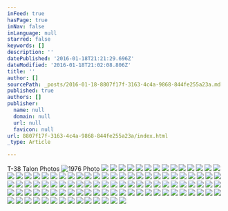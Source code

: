 ```yaml
---
inFeed: true
hasPage: true
inNav: false
inLanguage: null
starred: false
keywords: []
description: ''
datePublished: '2016-01-18T21:21:29.696Z'
dateModified: '2016-01-18T21:02:08.806Z'
title: ''
author: []
sourcePath: _posts/2016-01-18-8807f17f-3163-4c4a-9868-844fe255a23a.md
published: true
authors: []
publisher:
  name: null
  domain: null
  url: null
  favicon: null
url: 8807f17f-3163-4c4a-9868-844fe255a23a/index.html
_type: Article

---
```

T-38 Talon Photos
![1976 Photo](https://s3-us-west-2.amazonaws.com/the-grid-img/p/f80e3a6c3cd3ab55974bf6fc0cf0da86236a0210.jpg)
![](https://the-grid-user-content.s3-us-west-2.amazonaws.com/867fab6c-9048-40f6-9115-e64336d9a7dd.jpg)
![](https://the-grid-user-content.s3-us-west-2.amazonaws.com/cd0ae920-df85-4003-b8ff-d4b62acb1873.jpg)
![](https://the-grid-user-content.s3-us-west-2.amazonaws.com/d1280c68-7bc8-49d6-abdf-795457c33c76.jpg)
![](https://the-grid-user-content.s3-us-west-2.amazonaws.com/532444f5-8c32-4e15-8423-3204d53f05be.jpg)
![](https://the-grid-user-content.s3-us-west-2.amazonaws.com/6edd5700-00dd-42fc-a8c5-8d4f95caa8e2.jpg)
![](https://the-grid-user-content.s3-us-west-2.amazonaws.com/880795e3-d49e-426e-8584-fc9f6dc9db46.jpg)
![](https://the-grid-user-content.s3-us-west-2.amazonaws.com/0e14cf48-937e-4e89-b57f-6276445d7946.jpg)
![](https://the-grid-user-content.s3-us-west-2.amazonaws.com/7a627f2a-43db-4562-9289-5d7037bdbb35.jpg)
![](https://the-grid-user-content.s3-us-west-2.amazonaws.com/ae27095c-551c-4ad7-b092-7e1271ffdedf.jpg)
![](https://the-grid-user-content.s3-us-west-2.amazonaws.com/fbf5245a-80e3-483c-9469-74615e8735d3.jpg)
![](https://the-grid-user-content.s3-us-west-2.amazonaws.com/909418d4-8eb5-4271-86d0-6a1eaedccb6d.jpg)
![](https://the-grid-user-content.s3-us-west-2.amazonaws.com/9bdfe45a-3c35-45ca-aa69-4549e8c3805e.jpg)
![](https://the-grid-user-content.s3-us-west-2.amazonaws.com/060d59c5-f93c-45e1-a403-a78623f71a0d.jpg)
![](https://the-grid-user-content.s3-us-west-2.amazonaws.com/b46a4613-ab7b-4c9c-895d-c8408954038a.jpg)
![](https://the-grid-user-content.s3-us-west-2.amazonaws.com/6dc4cb2d-ff49-4f84-8b60-8a5b768012ec.jpg)
![](https://the-grid-user-content.s3-us-west-2.amazonaws.com/b5dcd6b9-ac0d-4805-9b3a-dc406f1c9cc5.jpg)
![](https://the-grid-user-content.s3-us-west-2.amazonaws.com/16f86d1f-41c9-4b74-806f-974de43c96d3.jpg)
![](https://the-grid-user-content.s3-us-west-2.amazonaws.com/e47f3d97-b53d-4fb2-a94a-3cc57919eb48.jpg)
![](https://the-grid-user-content.s3-us-west-2.amazonaws.com/5967404f-e82e-4f25-8f1f-789c249181aa.jpg)
![](https://the-grid-user-content.s3-us-west-2.amazonaws.com/30b784a8-c866-47af-9559-3c0c3c93d10c.jpg)
![](https://the-grid-user-content.s3-us-west-2.amazonaws.com/f486c9d4-47a2-4125-8e96-afb1bf71e863.jpg)
![](https://the-grid-user-content.s3-us-west-2.amazonaws.com/fd40801a-27f6-4c74-9b64-326c95c38ce8.jpg)
![](https://the-grid-user-content.s3-us-west-2.amazonaws.com/47982bac-7cca-4d7f-b5c6-cfdaecb04424.jpg)
![](https://the-grid-user-content.s3-us-west-2.amazonaws.com/9e72571d-1d8b-4e7f-8270-4734ca019757.jpg)
![](https://the-grid-user-content.s3-us-west-2.amazonaws.com/ba71a9ea-6c38-4f75-b258-c8b5ee7c84b3.jpg)
![](https://the-grid-user-content.s3-us-west-2.amazonaws.com/417e6e44-633c-4f6f-9d2c-014f9362d18e.jpg)
![](https://the-grid-user-content.s3-us-west-2.amazonaws.com/1d784731-9fa2-4e23-a2a6-aeb9d86c7353.jpg)
![](https://the-grid-user-content.s3-us-west-2.amazonaws.com/74435536-a90b-4b9b-bb96-e284d7f51a79.jpg)
![](https://the-grid-user-content.s3-us-west-2.amazonaws.com/09196df1-d8ec-43dd-bf84-40f031905cae.jpg)
![](https://the-grid-user-content.s3-us-west-2.amazonaws.com/88eaff1b-f735-4879-9086-15f73e623a3f.jpg)
![](https://the-grid-user-content.s3-us-west-2.amazonaws.com/528cefb1-74bd-4369-b252-f08d7513f485.jpg)
![](https://the-grid-user-content.s3-us-west-2.amazonaws.com/0363a474-adc1-4988-a5b0-9a0cec6bac58.jpg)
![](https://the-grid-user-content.s3-us-west-2.amazonaws.com/44256423-545b-454a-b17d-cf8f401a346b.jpg)
![](https://the-grid-user-content.s3-us-west-2.amazonaws.com/02b088e8-c1d6-4665-a098-c889611c5948.jpg)
![](https://the-grid-user-content.s3-us-west-2.amazonaws.com/414ce85d-4ba1-4155-90c2-df80f293040a.jpg)
![](https://the-grid-user-content.s3-us-west-2.amazonaws.com/89793334-956c-4418-9bd1-940e46901a47.jpg)
![](https://the-grid-user-content.s3-us-west-2.amazonaws.com/966c8c97-f7c0-4116-8c9c-52f37696ee31.jpg)
![](https://the-grid-user-content.s3-us-west-2.amazonaws.com/50c2c79d-9381-4ef8-9b61-16f70d0bd0ae.jpg)
![](https://the-grid-user-content.s3-us-west-2.amazonaws.com/ade9055c-5c26-4a9a-92d6-bd1d2e2f9501.jpg)
![](https://the-grid-user-content.s3-us-west-2.amazonaws.com/e161e617-b872-402d-8bb2-cab73ec9c472.jpg)
![](https://the-grid-user-content.s3-us-west-2.amazonaws.com/46e1860e-2431-4621-8e06-c0fb552092e0.jpg)
![](https://the-grid-user-content.s3-us-west-2.amazonaws.com/16ae5fa7-1a6c-44fc-9f7f-349d21d77a72.jpg)
![](https://the-grid-user-content.s3-us-west-2.amazonaws.com/3eca50e5-b13b-4a34-9657-9365a7b96907.jpg)
![](https://the-grid-user-content.s3-us-west-2.amazonaws.com/7b322220-c87e-416c-ab51-fa8b9b41cf4a.jpg)
![](https://the-grid-user-content.s3-us-west-2.amazonaws.com/81dd228c-aa52-466b-bedd-0c8250740a0c.jpg)
![](https://the-grid-user-content.s3-us-west-2.amazonaws.com/89654f53-15e3-42dd-8958-0622343440b1.jpg)
![](https://the-grid-user-content.s3-us-west-2.amazonaws.com/ec910d09-d45a-4656-86cf-fee1df4eb0ab.jpg)
![](https://the-grid-user-content.s3-us-west-2.amazonaws.com/862fa4a3-9044-49f8-94c8-213f20ff2f17.jpg)
![](https://the-grid-user-content.s3-us-west-2.amazonaws.com/1024142a-8205-4490-b5ca-9af1d6fd1b43.jpg)
![](https://the-grid-user-content.s3-us-west-2.amazonaws.com/d078d5db-91a3-41f2-851a-d2b0cd7818bf.jpg)
![](https://the-grid-user-content.s3-us-west-2.amazonaws.com/1bda9a6c-7f1b-4ef1-8b71-a080bbc9273e.jpg)
![](https://the-grid-user-content.s3-us-west-2.amazonaws.com/c47c71de-3fe6-4249-a978-76816df98579.jpg)
![](https://the-grid-user-content.s3-us-west-2.amazonaws.com/edc43736-49db-45c1-a2d9-30d823fa38ed.jpg)
![](https://the-grid-user-content.s3-us-west-2.amazonaws.com/b85e1945-6768-4381-a4ac-9464593886e8.jpg)
![](https://the-grid-user-content.s3-us-west-2.amazonaws.com/374097e0-512a-45ea-8762-25c39d6512fc.jpg)
![](https://the-grid-user-content.s3-us-west-2.amazonaws.com/af3dc3ad-7ccd-4c8a-ac1b-1c1d6aa41358.jpg)
![](https://the-grid-user-content.s3-us-west-2.amazonaws.com/1fc3bf3d-886a-4257-ba13-78176b947aaf.jpg)
![](https://the-grid-user-content.s3-us-west-2.amazonaws.com/2d3dd1ed-468c-4352-b8c2-fd8b707d12c3.jpg)
![](https://the-grid-user-content.s3-us-west-2.amazonaws.com/e806b222-e202-4533-8b8f-a28eb78167aa.jpg)
![](https://the-grid-user-content.s3-us-west-2.amazonaws.com/f4827ba4-8b30-4a44-be52-13638e5f8383.jpg)
![](https://the-grid-user-content.s3-us-west-2.amazonaws.com/ee4d55ac-6450-4400-a4c0-f4f243452aba.jpg)
![](https://the-grid-user-content.s3-us-west-2.amazonaws.com/13b294ab-98a8-4800-b700-9437f2e11d59.jpg)
![](https://the-grid-user-content.s3-us-west-2.amazonaws.com/bbb6ec7d-e45e-479d-a88e-213683c820c1.jpg)
![](https://the-grid-user-content.s3-us-west-2.amazonaws.com/e73a3f71-ec26-4a50-af75-18dcb117b423.jpg)
![](https://the-grid-user-content.s3-us-west-2.amazonaws.com/0d78d1bb-558f-4fe7-8cf4-41f4fc5b6fd2.jpg)
![](https://the-grid-user-content.s3-us-west-2.amazonaws.com/f3324edf-f8f2-4d61-b1d6-03ad1f704a7a.jpg)
![](https://the-grid-user-content.s3-us-west-2.amazonaws.com/9c2dbed6-a4a1-487b-9c04-f0c8281c6345.jpg)
![](https://the-grid-user-content.s3-us-west-2.amazonaws.com/8d0a85d2-82b8-4cee-ae70-0c045110165d.jpg)
![](https://the-grid-user-content.s3-us-west-2.amazonaws.com/0e6d4d1f-1bd9-4feb-b7ee-28e655528b16.jpg)
![](https://the-grid-user-content.s3-us-west-2.amazonaws.com/75394865-d123-4f50-8b8c-85bcbfa6400e.jpg)
![](https://the-grid-user-content.s3-us-west-2.amazonaws.com/7b8efc32-a3f2-481f-a1c3-53ee5862b0fc.jpg)
![](https://the-grid-user-content.s3-us-west-2.amazonaws.com/96e1931b-5dbd-4f6b-b60b-c9153bc42130.jpg)
![](https://the-grid-user-content.s3-us-west-2.amazonaws.com/40a15de5-ac02-4c05-b7ee-d7012caedd41.jpg)
![](https://the-grid-user-content.s3-us-west-2.amazonaws.com/31a73d32-bcac-478b-aeb6-604897291d96.jpg)
![](https://the-grid-user-content.s3-us-west-2.amazonaws.com/cbb788f5-3696-4303-8162-e606352ab16f.jpg)
![](https://the-grid-user-content.s3-us-west-2.amazonaws.com/e1f076a6-d8b7-4bf0-93ad-d318d0e4cb89.jpg)
![](https://the-grid-user-content.s3-us-west-2.amazonaws.com/b3e56006-c167-4340-b8ac-3cc5e665d23d.jpg)
![](https://the-grid-user-content.s3-us-west-2.amazonaws.com/e81c6206-98df-419d-ad42-d74e81ad0bfe.jpg)
![](https://the-grid-user-content.s3-us-west-2.amazonaws.com/5c8d07e9-6a21-486f-b55c-96b51e2d12d8.jpg)
![](https://the-grid-user-content.s3-us-west-2.amazonaws.com/2cdf4aac-2244-42e2-9127-9866ed9f24f6.jpg)
![](https://the-grid-user-content.s3-us-west-2.amazonaws.com/417894b3-6a91-4f8c-b90c-c0916f2fd637.jpg)
![](https://the-grid-user-content.s3-us-west-2.amazonaws.com/bd7b29ac-88f3-4dad-a31d-7bd1804d88a7.jpg)
![](https://the-grid-user-content.s3-us-west-2.amazonaws.com/608db84b-dcbd-4445-8709-894ebb134c98.jpg)
![](https://the-grid-user-content.s3-us-west-2.amazonaws.com/7afd3d78-597d-47f7-9dae-c7aaca3d4beb.jpg)
![](https://the-grid-user-content.s3-us-west-2.amazonaws.com/9e8445d9-3ed0-451b-998f-f755d3f3efec.jpg)
![](https://the-grid-user-content.s3-us-west-2.amazonaws.com/08108e46-dd7e-4340-acb4-2381e9ae6495.jpg)
![](https://the-grid-user-content.s3-us-west-2.amazonaws.com/0ff8d67a-6a8a-4078-9b58-89a685854a14.jpg)
![](https://the-grid-user-content.s3-us-west-2.amazonaws.com/f3018730-1983-4add-8eec-83f972e085c8.jpg)
![](https://the-grid-user-content.s3-us-west-2.amazonaws.com/f902ca1c-abd1-41c6-8953-56ded4b4419e.jpg)
![](https://the-grid-user-content.s3-us-west-2.amazonaws.com/3803718e-1179-4658-b9d1-9066fc950ba9.jpg)
![](https://the-grid-user-content.s3-us-west-2.amazonaws.com/17a4f515-434f-4086-908c-6414230ce099.jpg)
![](https://the-grid-user-content.s3-us-west-2.amazonaws.com/6deb2df3-1130-4e07-b9b9-739cf3529c57.jpg)
![](https://the-grid-user-content.s3-us-west-2.amazonaws.com/9e21352a-a4ec-4d83-9e16-ad0f79d11d54.jpg)
![](https://the-grid-user-content.s3-us-west-2.amazonaws.com/ddc26554-a69a-4970-bdc0-81f3b5b10a36.jpg)
![](https://the-grid-user-content.s3-us-west-2.amazonaws.com/81d976b7-96a4-4abe-b89e-1397001b03a3.jpg)
![](https://the-grid-user-content.s3-us-west-2.amazonaws.com/385baac7-3d81-481b-ab26-bb02bec06dcc.jpg)
![](https://the-grid-user-content.s3-us-west-2.amazonaws.com/6208c4f9-1b0e-4b9e-8737-a6d8f49683fc.jpg)
![](https://the-grid-user-content.s3-us-west-2.amazonaws.com/29aa2d2e-4bf4-4a2a-815e-0b47d662d863.jpg)
![](https://the-grid-user-content.s3-us-west-2.amazonaws.com/81d5a5d9-ee90-4bca-9854-0c30cce0ff1d.jpg)
![](https://the-grid-user-content.s3-us-west-2.amazonaws.com/c58cb097-1dad-4c07-b765-cab24465b2ea.jpg)
![](https://the-grid-user-content.s3-us-west-2.amazonaws.com/134788f2-b5f9-447f-ac75-07a1fd73a603.jpg)
![](https://the-grid-user-content.s3-us-west-2.amazonaws.com/1eaf92d6-1584-41dd-896c-5fdd1135aa5c.jpg)
![](https://the-grid-user-content.s3-us-west-2.amazonaws.com/00d27db0-6bd1-40ac-bfa3-335d91f36bd9.jpg)